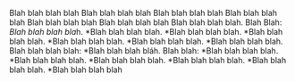 Blah blah blah blah Blah blah blah blah Blah blah blah blah Blah blah blah blah Blah blah blah blah Blah blah blah blah Blah blah blah blah.
Blah Blah:
*Blah blah blah bla*h.
*Blah blah blah blah.
*Blah blah blah blah.
*Blah blah blah blah.
*Blah blah blah blah.
*Blah blah blah blah.
*Blah blah blah blah.
Blah blah blah blah:
*Blah blah blah bláh.
Blah blah:
*Blah blah blah blah.
*Blah blah blah blah.
*Blah blah blah blah.
*Blah blah blah blah.
*Blah blah blah blah.
*Blah blah blah blah
